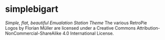 # simplebigart
*Simple, flat, beautiful Emualation Station Theme*
The various RetroPie Logos by Florian Müller are licensed under a Creative Commons Attribution-NonCommercial-ShareAlike 4.0 International License.
